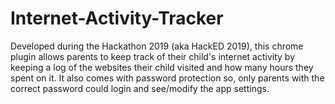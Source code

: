 # Internet-Activity-Tracker
Developed during the Hackathon 2019 (aka HackED 2019), this chrome plugin allows parents to keep track of their child's internet activity by keeping a log of the websites their child visited and how many hours they spent on it. It also comes with password protection so, only parents with the correct password could login and see/modify the app settings.
